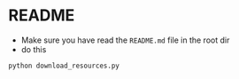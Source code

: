 # README
+ Make sure you have read the `README.md` file in the root dir
+ do this

```bash
python download_resources.py
```
